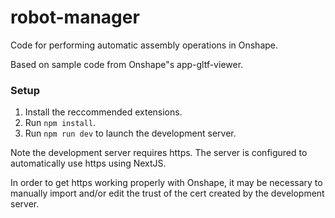 # robot-manager
Code for performing automatic assembly operations in Onshape.

Based on sample code from Onshape"s app-gltf-viewer.

### Setup

1. Install the reccommended extensions.
2. Run `npm install`.
3. Run `npm run dev` to launch the development server.

Note the development server requires https. The server is configured to automatically use https using NextJS. 

In order to get https working properly with Onshape, it may be necessary to manually import and/or edit the trust of the cert created by the development server.